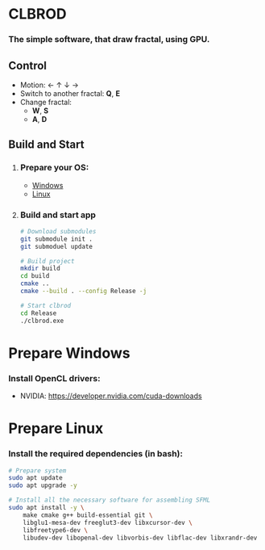CLBROD
===

### The simple software, that draw fractal, using GPU.


## Control
* Motion: &#8592; &#8593; &#8595; &#8594;
* Switch to another fractal: **Q**, **E**
* Change fractal:
  * **W**, **S**
  * **A**, **D**

## Build and Start

1. ### Prepare your OS:
   * [Windows](#prepare-windows)
   * [Linux](#prepare-linux)

2. ### Build and start app
    ```sh
    # Download submodules
    git submodule init .
    git submoduel update

    # Build project
    mkdir build
    cd build
    cmake ..
    cmake --build . --config Release -j

    # Start clbrod
    cd Release
    ./clbrod.exe
    ```

# Prepare Windows
### Install OpenCL drivers:
* NVIDIA: https://developer.nvidia.com/cuda-downloads


# Prepare Linux
### Install the required dependencies (in **bash**):
```sh
# Prepare system
sudo apt update
sudo apt upgrade -y

# Install all the necessary software for assembling SFML
sudo apt install -y \
    make cmake g++ build-essential git \
    libglu1-mesa-dev freeglut3-dev libxcursor-dev \
    libfreetype6-dev \
    libudev-dev libopenal-dev libvorbis-dev libflac-dev libxrandr-dev
```